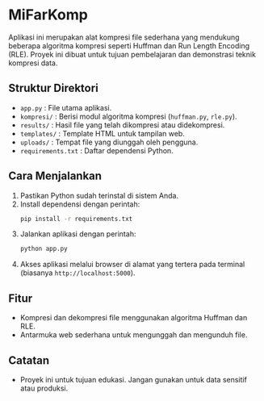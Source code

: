 # MiFarKomp

Aplikasi ini merupakan alat kompresi file sederhana yang mendukung beberapa algoritma kompresi seperti Huffman dan Run Length Encoding (RLE). Proyek ini dibuat untuk tujuan pembelajaran dan demonstrasi teknik kompresi data.

## Struktur Direktori

- `app.py` : File utama aplikasi.
- `kompresi/` : Berisi modul algoritma kompresi (`huffman.py`, `rle.py`).
- `results/` : Hasil file yang telah dikompresi atau didekompresi.
- `templates/` : Template HTML untuk tampilan web.
- `uploads/` : Tempat file yang diunggah oleh pengguna.
- `requirements.txt` : Daftar dependensi Python.

## Cara Menjalankan

1. Pastikan Python sudah terinstal di sistem Anda.
2. Install dependensi dengan perintah:
   ```bash
   pip install -r requirements.txt
   ```
3. Jalankan aplikasi dengan perintah:
   ```bash
   python app.py
   ```
4. Akses aplikasi melalui browser di alamat yang tertera pada terminal (biasanya `http://localhost:5000`).

## Fitur

- Kompresi dan dekompresi file menggunakan algoritma Huffman dan RLE.
- Antarmuka web sederhana untuk mengunggah dan mengunduh file.

## Catatan

- Proyek ini untuk tujuan edukasi. Jangan gunakan untuk data sensitif atau produksi.
